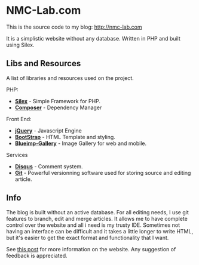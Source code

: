 NMC-Lab.com
===

This is the source code to my blog: http://nmc-lab.com

It is a simplistic website without any database. Written in PHP and built using Silex.

## Libs and Resources
A list of libraries and resources used on the project.

PHP:

* **[Silex](http://silex.sensiolabs.org/)** - Simple Framework for PHP.
* **[Composer](https://getcomposer.org/)** - Dependency Manager

Front End:

* **[jQuery](http://jquery.com/)** - Javascript Engine
* **[BootStrap](http://getbootstrap.com/)** - HTML Template and styling.
* **[Blueimp-Gallery](http://blueimp.github.io/Gallery/)** - Image Gallery for web and mobile.

Services

* **[Disqus](http://disqus.com/)** - Comment system.
* **[Git](http://git-scm.com/)** - Powerful versionning software used for storing source and editing article.

## Info
The blog is built without an active database. For all editing needs, I use git features to branch, edit and merge
articles. It allows me to have complete control over the website and all i need is my trusty IDE. Sometimes not having
 an interface can be difficult and it takes a little longer to write HTML, but it's easier to get the exact format and
 functionality that I want.

See [this post](https://nmc-lab.com/2014/04/new-version-nmc-lab-blog/) for more information on the website. Any
suggestion of feedback is appreciated.